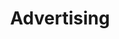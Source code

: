 ---
title: Advertising
longTitle: 'Advertising'
tags:
- gccommon
french:
- "[[Publicite]]"
relatedTerm:
- "[[Propaganda]]"
usedFor:
- "[[Advertisements]]"
- "[[Advertising materials]]"
- "[[Publicity]]"
---